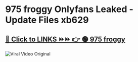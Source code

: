
 # 975 froggy Onlyfans Leaked - Update Files xb629

## <h2><a href="https://clipsfans.com/975_froggy&ref=git">🔗 Click to LINKS ⏩⏩ 👉 🟢 975 froggy </a></h2>

<a href="https://clipsfans.com/975_froggy&ref=git" rel="nofollow" data-target="animated-image.originalLink"><img src="https://i.ibb.co.com/xMMVF88/686577567.gif" alt="Viral Video Original" style="max-width: 100%; display: inline-block;" data-target="animated-image.originalImage"></a>

